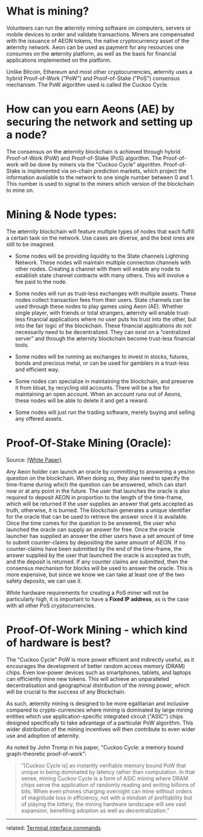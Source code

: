 # What is mining?

Volunteers can run the æternity mining software on computers, servers or mobile devices to order and validate transactions. Miners are compensated with the issuance of AEON tokens, the native cryptocurrency asset of the æternity network. Aeon can be used as payment for any resources one consumes on the æternity platform, as well as the basis for financial applications implemented on the platform.

Unlike Bitcoin, Ethereum and most other cryptocurrencies, æternity uses a hybrid Proof-of-Work ("PoW") and Proof-of-Stake ("PoS") consensus mechanism. The PoW algorithm used is called the Cuckoo Cycle.

# How can you earn Aeons (AE) by securing the network and setting up a node?

The consensus on the æternity blockchain is achieved through hybrid Proof-of-Work (PoW) and Proof-of-Stake (PoS) algorithm. The Proof-of-work will be done by miners via the "Cuckoo Cycle" algorithm. Proof-of-Stake is implemented via on-chain prediction markets, which project the information available to the network to one single number between 0 and 1. This number is used to signal to the miners which version of the blockchain to mine on.

# Mining & Node types:

The æternity blockchain will feature multiple types of nodes that each fulfill a certain task on the network. Use cases are diverse, and the best ones are still to be imagined.

* Some nodes will be providing liquidity to the State channels Lightning Network. These nodes will maintain multiple connection channels with other nodes. Creating a channel with them will enable any node to establish state channel contracts with many others. This will involve a fee paid to the node.

* Some nodes will run as trust-less exchanges with multiple assets. These nodes collect transaction fees from their users. State channels can be used through these nodes to play games using Aeon (AE). Whether single player, with friends or total strangers, æternity will enable trust-less financial applications where no user puts his trust into the other, but into the fair logic of the blockchain. These financial applications do not necessarily need to be decentralized. They can exist on a “centralized server” and through the æternity blockchain become trust-less financial tools.

* Some nodes will be running as exchanges to invest in stocks, futures, bonds and precious metal, or can be used for gamblers in a trust-less and efficient way. 

* Some nodes can specialize in maintaining the blockchain, and preserve it from bloat, by recycling old accounts. There will be a fee for maintaining an open account. When an account runs out of Aeons, these nodes will be able to delete it and get a reward.

* Some nodes will just run the trading software, merely buying and selling any offered assets.

# Proof-Of-Stake Mining (Oracle):

Source: [(White Paper)](https://github.com/aeternity/wiki/blob/master/whitepapers/%C3%A6ternity-blockchain-whitepaper.pdf)

Any Aeon holder can launch an oracle by committing to answering a yes/no question on the blockchain.
When doing so, they also need to specify the time-frame during which the question can be answered, which can start now or at any point in the future. The user that launches the oracle is also required to deposit AEON in proportion to the length of the time-frame, which will be returned if the user supplies an answer that gets accepted as truth, otherwise, it is burned. The blockchain generates a unique identifier for the oracle that can be used to retrieve the answer once it is available. Once the time comes for the question to be answered, the user who launched the oracle can supply an answer for free. Once the oracle launcher has supplied an answer the other users have a set amount of time to submit counter-claims by depositing the same amount of AEON. If no counter-claims have been submitted by the end of the time-frame, the answer supplied by the user that launched the oracle is accepted as truth, and the deposit is returned. If any counter claims are submitted, then the consensus mechanism for blocks will be used to answer the oracle. This is more expensive, but since we know we can take at least one of the two safety deposits, we can use it.

While hardware requirements for creating a PoS miner will not be particularly high, it is important to have a **Fixed IP address**, as is the case with all other PoS cryptocurrencies.

# Proof-Of-Work Mining - which kind of hardware is best?

The "Cuckoo Cycle" PoW is more power efficient and indirectly useful, as it encourages the development of better random access memory (DRAM) chips. Even low-power devices such as smartphones, tablets, and laptops can efficiently mine new tokens. This will achieve an unparalleled decentralisation and geographical distribution of the mining power, which will be crucial to the success of any Blockchain.

As such, æternity mining is designed to be more egalitarian and inclusive compared to crypto-currencies where mining is dominated by large mining entities which use application-specific integrated circuit ("ASIC") chips designed specifically to take advantage of a particular PoW algorithm. This wider distribution of the mining incentives will then contribute to even wider use and adoption of æternity.

As noted by John Tromp in his paper, "Cuckoo Cycle: a memory bound graph-theoretic proof-of-work":
>”[Cuckoo Cycle is] an instantly verifiable memory bound PoW that unique in being dominated by latency rather than computation. In that sense, mining Cuckoo Cycle is a form of ASIC mining where DRAM chips serve the application of randomly reading and writing billions of bits. When even phones charging overnight can mine without orders of magnitude loss in efficiency, not with a mindset of profitability but of playing the lottery, the mining hardware landscape will see vast expansion, benefiting adoption as well as decentralization.”

***
related: [Terminal interface commands](Terminal-interface-commands#mining)
